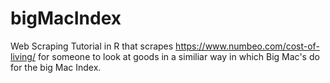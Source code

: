 # bigMacIndex
Web Scraping Tutorial in R that scrapes https://www.numbeo.com/cost-of-living/ for someone to look at goods in a similiar way in which Big Mac's do for the big Mac Index.
